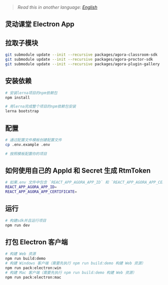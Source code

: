 > _Read this in another language: [English](README.md)_

## 灵动课堂 Electron App

## 拉取子模块
```bash
git submodule update --init --recursive packages/agora-classroom-sdk 
git submodule update --init --recursive packages/agora-proctor-sdk 
git submodule update --init --recursive packages/agora-plugin-gallery
```

## 安装依赖

```bash
# 安装lerna项目的npm依赖包
npm install

# 用lerna完成整个项目的npm依赖包安装
lerna bootstrap
```

## 配置

```bash
# 通过配置文件模板创建配置文件
cp .env.example .env

# 按照模板配置你的项目
```

## 如何使用自己的 AppId 和 Secret 生成 RtmToken

```bash
# 如果.env 文件中包含 `REACT_APP_AGORA_APP_ID` 和 `REACT_APP_AGORA_APP_CERTIFICATE` 配置，客户端会为你自动生成 RTM Token
REACT_APP_AGORA_APP_ID=
REACT_APP_AGORA_APP_CERTIFICATE=
```

## 运行

```bash
# 构建sdk并且运行项目
npm run dev
```

## 打包 Electron 客户端

```bash
# 构建 Web 资源
npm run build:demo
# 构建 Windows 客户端（需要先执行 npm run build:demo 构建 Web 资源）
npm run pack:electron:win
# 构建 Mac 客户端（需要先执行 npm run build:demo 构建 Web 资源）
npm run pack:electron:mac
```
